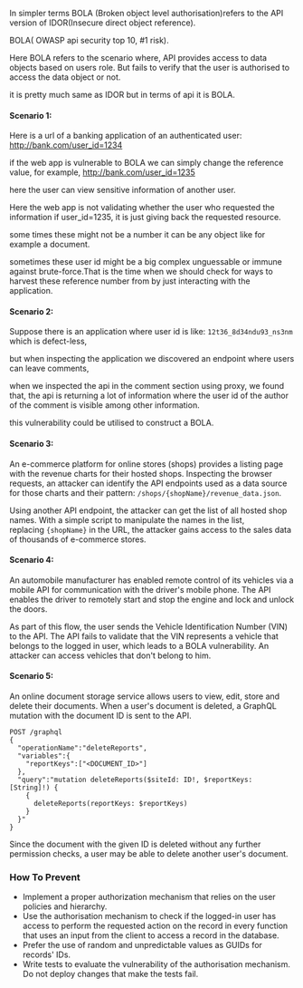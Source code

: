 
In simpler terms BOLA (Broken object level authorisation)refers to the API version of IDOR(Insecure direct object reference).

BOLA( OWASP api security top 10, #1 risk).

Here BOLA refers to the scenario where, API provides access to data objects based on users role. But fails to verify that the user is authorised to access the data object or not.

it is pretty much same as IDOR but in terms of api it is BOLA.

#### Scenario 1:

Here is a url of a banking application of an authenticated user:
http://bank.com/user_id=1234

if the web app is vulnerable to BOLA we can simply change the reference value,
for example,
http://bank.com/user_id=1235

here the user can view sensitive information of another user. 

Here the web app is not validating whether the user who requested the information if user_id=1235, it is just giving back the requested resource.

some times these might not be a number it can be any object like for example a document.

sometimes these user id might be a big complex unguessable or immune against brute-force.That is the time when we should check for ways to harvest these reference number from by just interacting with the application. 

#### Scenario 2: 

Suppose there is an application where user id is like: `12t36_8d34ndu93_ns3nm` which is defect-less, 

but when inspecting the application we discovered an endpoint where users can leave comments, 

when we inspected the api in the comment section using proxy, we found that, the api is returning a lot of information where the user id of the author of the comment is visible among other information.

this vulnerability could be utilised to construct a BOLA.

#### Scenario 3:

An e-commerce platform for online stores (shops) provides a listing page with the revenue charts for their hosted shops. Inspecting the browser requests, an attacker can identify the API endpoints used as a data source for those charts and their pattern: `/shops/{shopName}/revenue_data.json`. 

Using another API endpoint, the attacker can get the list of all hosted shop names. With a simple script to manipulate the names in the list, replacing `{shopName}` in the URL, the attacker gains access to the sales data of thousands of e-commerce stores.

#### Scenario 4:

An automobile manufacturer has enabled remote control of its vehicles via a mobile API for communication with the driver's mobile phone. The API enables the driver to remotely start and stop the engine and lock and unlock the doors. 

As part of this flow, the user sends the Vehicle Identification Number (VIN) to the API. The API fails to validate that the VIN represents a vehicle that belongs to the logged in user, which leads to a BOLA vulnerability. An attacker can access vehicles that don't belong to him.

#### Scenario 5:

An online document storage service allows users to view, edit, store and delete their documents. When a user's document is deleted, a GraphQL mutation with the document ID is sent to the API.

```
POST /graphql
{
  "operationName":"deleteReports",
  "variables":{
    "reportKeys":["<DOCUMENT_ID>"]
  },
  "query":"mutation deleteReports($siteId: ID!, $reportKeys: [String]!) {
    {
      deleteReports(reportKeys: $reportKeys)
    }
  }"
}
```

Since the document with the given ID is deleted without any further permission checks, a user may be able to delete another user's document.

### How To Prevent

- Implement a proper authorization mechanism that relies on the user policies and hierarchy.
- Use the authorisation mechanism to check if the logged-in user has access to perform the requested action on the record in every function that uses an input from the client to access a record in the database.
- Prefer the use of random and unpredictable values as GUIDs for records' IDs.
- Write tests to evaluate the vulnerability of the authorisation mechanism. Do not deploy changes that make the tests fail.